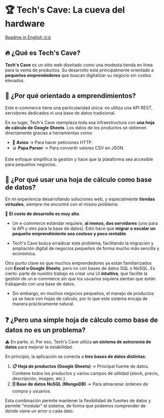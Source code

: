 # 🏆 Tech's Cave: La cueva del hardware  

[Readme in English 🇬🇧](README_EN.md)

## 🔥 ¿Qué es Tech's Cave?  

**Tech's Cave** es un sitio web diseñado como una modesta tienda en línea para la venta de productos. Su desarrollo está principalmente orientado a **pequeños emprendedores** que buscan digitalizar su negocio sin costos elevados.  

## 🎯 ¿Por qué orientado a emprendimientos?  

Este e-commerce tiene una particularidad única: no utiliza una API REST, servidores dedicados ni una base de datos tradicional.  

En su lugar, Tech's Cave reemplaza toda esa infraestructura con **una hoja de cálculo de Google Sheets**. Los datos de los productos se obtienen directamente gracias a herramientas como:  

- 🚀 **Axios** → Para hacer peticiones HTTP.  
- 📊 **Papa Parser** → Para convertir valores CSV en JSON.  

Este enfoque simplifica la gestión y hace que la plataforma sea accesible para pequeños negocios.  

## 📌 ¿Por qué usar una hoja de cálculo como base de datos?  

En mi experiencia desarrollando soluciones web, y especialmente **tiendas virtuales**, siempre me encontré con el mismo problema:  

💸 **El costo de desarrollo es muy alto**. 

- Un e-commerce estándar requiere, **al menos, dos servidores** (uno para la API y otro para la base de datos). Esto hace que **migrar o escalar un pequeño emprendimiento sea costoso y poco rentable**. 

- Tech's Cave busca erradicar este problema, facilitando la migración y ampliación digital de negocios pequeños de forma mucho más sencilla y económica.

Otro punto clave es que muchos emprendedores ya están familiarizados con **Excel o Google Sheets**, pero no con bases de datos SQL o NoSQL. Es cierto: parte de nuestro trabajo es crear una UI **intuitiva**, que facilite la gestión de un e-commerce sin que los usuarios siquiera sientan que están trabajando con una base de datos.   

- Sin embargo, en muchos negocios pequeños, el manejo de productos ya se hace con hojas de cálculo, por lo que este sistema encaja de manera prácticamente natural.  

## ❓ ¿Pero una simple hoja de cálculo como base de datos no es un problema?  

⚠️ En parte, sí. Por eso, Tech's Cave utiliza **un sistema de asincronía de datos** para mejorar la estabilidad.  

En principio, la aplicación se conecta a **tres bases de datos distintas**:  

1. **📋 Hoja de productos (Google Sheets)** → Principal fuente de datos. Contiene todos los productos y varios campos de utilidad (stock, precio, descripción, imagen, etc.).  
2. **🗄️ Base de datos NoSQL (MongoDB)** → Para almacenar órdenes de compra y usuarios.

Esta combinación permite mantener la flexibilidad de fuentes de datos y permite "modular" el sistema, de forma que podemos comprender de dónde viene un error o cada dato. 